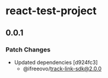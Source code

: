 # react-test-project

## 0.0.1

### Patch Changes

- Updated dependencies [d924fc3]
    - @ifreeovo/track-link-sdk@2.0.0
